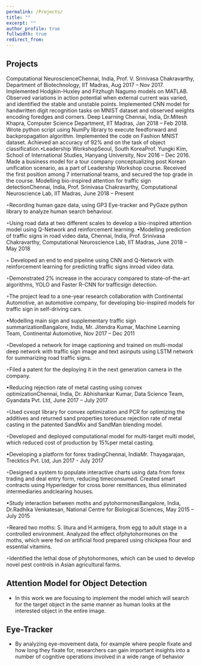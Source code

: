 ```yaml
---
permalink: /Projects/
title: ""
excerpt: ""
author_profile: true
fullwidth: true
redirect_from: 
---
```

## Projects
Computational NeuroscienceChennai, India, Prof.  V. Srinivasa Chakravarthy, Department of Biotechnology, IIT Madras, Aug 2017 – Nov 2017. Implemented Hodgkin-Huxley and Fitzhugh Nagumo models on MATLAB. Observed variations in action potential when external current was varied, and identified the stable and unstable points. Implemented CNN model for handwritten digit recognition tasks on MNIST dataset and observed weights encoding foredges and corners. Deep Learning Chennai, India, Dr.Mitesh Khapra, Computer Science Department, IIT Madras, Jan 2018 – Feb 2018. Wrote python script using NumPy library to execute feedforward and backpropagation algorithm. Implemented the code on Fashion MNIST dataset.  Achieved an accuracy of 92% and on the task of object classification.•Leadership WorkshopSeoul, South KoreaProf.  Yungki Kim, School of International Studies, Hanyang University, Nov 2016 – Dec 2016. Made a business model for a tour company conceptualizing post Korean unification scenario, as a part of Leadership Workshop course. Received the first position among 7 international teams, and secured the top grade in the course.
Modelling bio-inspired attention for traffic sign detectionChennai, India, Prof.  Srinivasa Chakravarthy, Computational Neuroscience Lab, IIT Madras, June 2018 – Present

◦Recording human gaze data, using GP3 Eye-tracker and PyGaze python library to analyze human search behaviour.

◦Using road data at two different scales to develop a bio-inspired attention model using Q-Network and reinforcement learning.
•Modelling prediction of traffic signs in road video data, Chennai, India, Prof.  Srinivasa Chakravarthy, Computational Neuroscience Lab, IIT Madras, June 2018 – May 2018

◦ Developed an end to end pipeline using CNN and Q-Network with reinforcement learning for predicting traffic signs inroad video data.

◦Demonstrated 2% increase in the accuracy compared to state-of-the-art algorithms, YOLO and Faster R-CNN for trafficsign detection.

◦The project lead to a one-year research collaboration with Continental Automotive, an automotive company, for developing bio-inspired models for traffic sign in self-driving cars.

•Modelling main sign and supplementary traffic sign summarizationBangalore, India, Mr. Jitendra Kumar, Machine Learning Team, Continental Automotive, Nov 2017 – Dec 2011

◦Developed a network for image captioning and trained on multi-modal deep network with traffic sign image and text asinputs using LSTM network for summarizing road traffic signs.

◦Filed a patent for the deploying it in the next generation camera in the company.

•Reducing rejection rate of metal casting using convex optimizationChennai, India, Dr. Abhishankar Kumar, Data Science Team, Gyandata Pvt.  Ltd, June 2017 – July 2017

◦Used cvxopt library for convex optimization and PCR for optimizing the additives and returned sand properties toreduce rejection rate of metal casting in the patented SandMix and SandMan blending model.

◦Developed and deployed computational model for multi-target multi model, which reduced cost of production by 15%per metal casting.

•Developing a platform for forex tradingChennai, IndiaMr.  Thayagarajan, Trecktics Pvt.  Ltd, Jun 2017 - July 2017

◦Designed a system to populate interactive charts using data from forex trading and deal entry form, reducing timeconsumed.  Created smart contracts using Hyperledger for cross borer remittances, thus eliminated intermediaries andclearing houses.

•Study interaction between moths and pytohormonesBangalore, India, Dr.Radhika Venkatesan, National Centre for Biological Sciences, May 2015 – July 2015

◦Reared two moths:  S. litura and H.armigera, from egg to adult stage in a controlled environment.  Analyzed the effect ofphytohormones on the moths, which were fed on artificial food prepared using chickpea flour and essential vitamins.

◦Identified the lethal dose of phytohormones, which can be used to develop novel pest controls in Asian agricultural farms.
## Attention Model for Object Detection<br>
* In this work we are focusing to implement the model which will search for the target object in the same manner as human looks at the interested object in the entire image. 


## Eye-Tracker <br>
* By analyzing eye-movement data, for example where people fixate and how long they fixate for, researchers can gain important insights into a number of cognitive operations involved in a wide range of behavior





